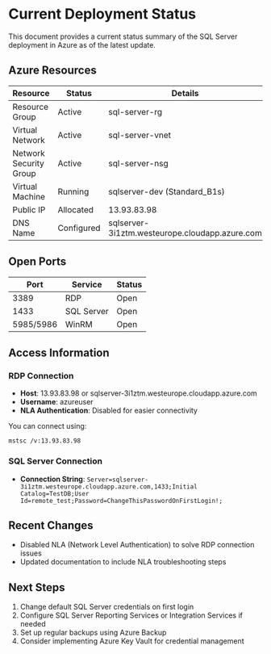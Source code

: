 # Current Deployment Status

This document provides a current status summary of the SQL Server deployment in Azure as of the latest update.

## Azure Resources

| Resource | Status | Details |
|----------|--------|---------|
| Resource Group | Active | sql-server-rg |
| Virtual Network | Active | sql-server-vnet |
| Network Security Group | Active | sql-server-nsg |
| Virtual Machine | Running | sqlserver-dev (Standard_B1s) |
| Public IP | Allocated | 13.93.83.98 |
| DNS Name | Configured | sqlserver-3i1ztm.westeurope.cloudapp.azure.com |

## Open Ports

| Port | Service | Status |
|------|---------|--------|
| 3389 | RDP | Open |
| 1433 | SQL Server | Open |
| 5985/5986 | WinRM | Open |

## Access Information

### RDP Connection
- **Host**: 13.93.83.98 or sqlserver-3i1ztm.westeurope.cloudapp.azure.com
- **Username**: azureuser
- **NLA Authentication**: Disabled for easier connectivity

You can connect using:
```
mstsc /v:13.93.83.98
```

### SQL Server Connection
- **Connection String**: `Server=sqlserver-3i1ztm.westeurope.cloudapp.azure.com,1433;Initial Catalog=TestDB;User Id=remote_test;Password=ChangeThisPasswordOnFirstLogin!;`

## Recent Changes
- Disabled NLA (Network Level Authentication) to solve RDP connection issues
- Updated documentation to include NLA troubleshooting steps

## Next Steps
1. Change default SQL Server credentials on first login
2. Configure SQL Server Reporting Services or Integration Services if needed
3. Set up regular backups using Azure Backup
4. Consider implementing Azure Key Vault for credential management
